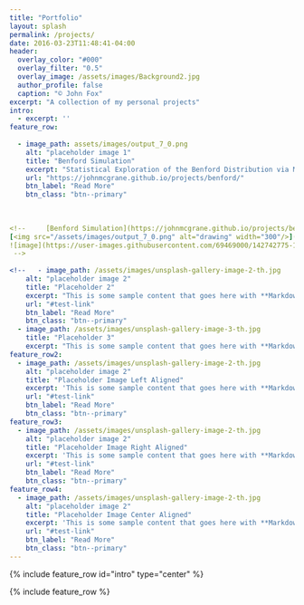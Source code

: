 ```yaml
---
title: "Portfolio"
layout: splash
permalink: /projects/
date: 2016-03-23T11:48:41-04:00
header:
  overlay_color: "#000"
  overlay_filter: "0.5"
  overlay_image: /assets/images/Background2.jpg
  author_profile: false
  caption: "© John Fox"
excerpt: "A collection of my personal projects"
intro: 
  - excerpt: ''
feature_row:
      
  - image_path: assets/images/output_7_0.png
    alt: "placeholder image 1"
    title: "Benford Simulation"
    excerpt: "Statistical Exploration of the Benford Distribution via Monte Carlo Simulation"
    url: "https://johnmcgrane.github.io/projects/benford/"
    btn_label: "Read More"
    btn_class: "btn--primary"
    
    
    
<!--     [Benford Simulation](https://johnmcgrane.github.io/projects/benford/)<br />
[<img src="/assets/images/output_7_0.png" alt="drawing" width="300"/>](https://johnmcgrane.github.io/projects/benford/)
![image](https://user-images.githubusercontent.com/69469000/142742775-17b398ca-d84b-4fd3-adec-9d8cec40d678.png)
 -->
    
<!--   - image_path: /assets/images/unsplash-gallery-image-2-th.jpg
    alt: "placeholder image 2"
    title: "Placeholder 2"
    excerpt: "This is some sample content that goes here with **Markdown** formatting."
    url: "#test-link"
    btn_label: "Read More"
    btn_class: "btn--primary"
  - image_path: /assets/images/unsplash-gallery-image-3-th.jpg
    title: "Placeholder 3"
    excerpt: "This is some sample content that goes here with **Markdown** formatting." -->
feature_row2:
  - image_path: /assets/images/unsplash-gallery-image-2-th.jpg
    alt: "placeholder image 2"
    title: "Placeholder Image Left Aligned"
    excerpt: 'This is some sample content that goes here with **Markdown** formatting. Left aligned with `type="left"`'
    url: "#test-link"
    btn_label: "Read More"
    btn_class: "btn--primary"
feature_row3:
  - image_path: /assets/images/unsplash-gallery-image-2-th.jpg
    alt: "placeholder image 2"
    title: "Placeholder Image Right Aligned"
    excerpt: 'This is some sample content that goes here with **Markdown** formatting. Right aligned with `type="right"`'
    url: "#test-link"
    btn_label: "Read More"
    btn_class: "btn--primary"
feature_row4:
  - image_path: /assets/images/unsplash-gallery-image-2-th.jpg
    alt: "placeholder image 2"
    title: "Placeholder Image Center Aligned"
    excerpt: 'This is some sample content that goes here with **Markdown** formatting. Centered with `type="center"`'
    url: "#test-link"
    btn_label: "Read More"
    btn_class: "btn--primary"
---
```


{% include feature_row id="intro" type="center" %}

{% include feature_row %}

<!-- {% include feature_row id="feature_row2" type="left" %}

{% include feature_row id="feature_row3" type="right" %}

{% include feature_row id="feature_row4" type="center" %} -->

